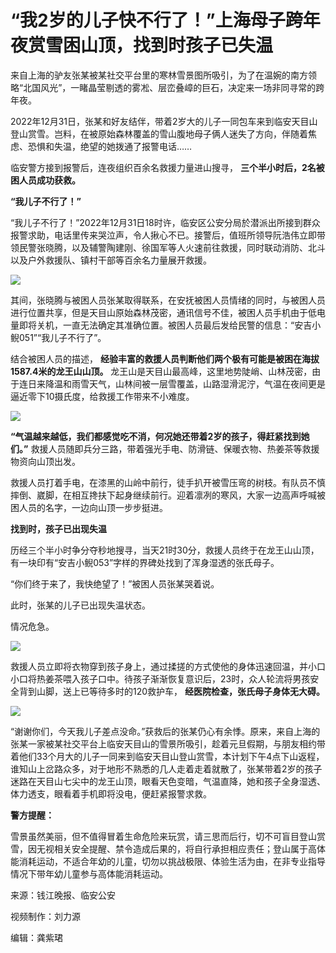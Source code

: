 # “我2岁的儿子快不行了！”上海母子跨年夜赏雪困山顶，找到时孩子已失温

来自上海的驴友张某被某社交平台里的寒林雪景图所吸引，为了在温婉的南方领略“北国风光”，一睹晶莹剔透的雾凇、层峦叠嶂的巨石，决定来一场非同寻常的跨年夜。

2022年12月31日，张某和好友结伴，带着2岁大的儿子一同包车来到临安天目山登山赏雪。岂料，在被原始森林覆盖的雪山腹地母子俩人迷失了方向，伴随着焦虑、恐惧和失温，绝望的她拨通了报警电话……

临安警方接到报警后，连夜组织百余名救援力量进山搜寻， **三个半小时后，2名被困人员成功获救。**

**“我儿子不行了！”**

“我儿子不行了！”2022年12月31日18时许，临安区公安分局於潜派出所接到群众报警求助，电话里传来哭泣声，令人揪心不已。接警后，值班所领导阮浩伟立即带领民警张晓腾，以及辅警陶建刚、徐国军等人火速前往救援，同时联动消防、北斗以及户外救援队、镇村干部等百余名力量展开救援。

![](https://inews.gtimg.com/newsapp_bt/0/15592634883/1000)

其间，张晓腾与被困人员张某取得联系，在安抚被困人员情绪的同时，与被困人员进行位置共享，但是天目山原始森林茂密，通讯信号不佳，被困人员手机由于低电量即将关机，一直无法确定其准确位置。被困人员最后发给民警的信息：“安吉小鲵051”“我儿子不行了”。

结合被困人员的描述， **经验丰富的救援人员判断他们两个极有可能是被困在海拔1587.4米的龙王山山顶。**
龙王山是天目山最高峰，这里地势陡峭、山林茂密，由于连日来降温和雨雪天气，山林间被一层雪覆盖，山路湿滑泥泞，气温在夜间更是逼近零下10摄氏度，给救援工作带来不小难度。

![](https://inews.gtimg.com/newsapp_bt/0/15592634879/1000)

**“气温越来越低，我们都感觉吃不消，何况她还带着2岁的孩子，得赶紧找到她们。”**
救援人员随即兵分三路，带着强光手电、防滑链、保暖衣物、热姜茶等救援物资向山顶出发。

救援人员打着手电，在漆黑的山岭中前行，徒手扒开被雪压弯的树枝。有队员不慎摔倒、崴脚，在相互搀扶下起身继续前行。迎着凛冽的寒风，大家一边高声呼喊被困人员的名字，一边向山顶一步步挺进。

**找到时，孩子已出现失温**

历经三个半小时争分夺秒地搜寻，当天21时30分，救援人员终于在龙王山山顶，有一块印有“安吉小鲵053”字样的界碑处找到了浑身湿透的张氏母子。

“你们终于来了，我快绝望了！”被困人员张某哭着说。

此时，张某的儿子已出现失温状态。

情况危急。

![](https://inews.gtimg.com/newsapp_bt/0/15592634888/1000)

救援人员立即将衣物穿到孩子身上，通过揉搓的方式使他的身体迅速回温，并小口小口将热姜茶喂入孩子口中。待孩子渐渐恢复意识后，23时，众人轮流将男孩安全背到山脚，送上已等待多时的120救护车，
**经医院检查，张氏母子身体无大碍。**

![](https://inews.gtimg.com/newsapp_bt/0/15592634890/1000)

“谢谢你们，今天我儿子差点没命。”获救后的张某仍心有余悸。原来，来自上海的张某一家被某社交平台上临安天目山的雪景所吸引，趁着元旦假期，与朋友相约带着他们33个月大的儿子一同来到临安天目山登山赏雪，本计划下午4点下山返程，谁知山上岔路众多，对于地形不熟悉的几人走着走着就散了，张某带着2岁的孩子迷路在天目山七尖中的龙王山顶，眼看天色变暗，气温直降，她和孩子全身湿透、体力透支，眼看着手机即将没电，便赶紧报警求救。

**警方提醒：**

雪景虽然美丽，但不值得冒着生命危险来玩赏，请三思而后行，切不可盲目登山赏雪，因无视相关安全提醒、禁令造成后果的，将自行承担相应责任；登山属于高体能消耗运动，不适合年幼的儿童，切勿以挑战极限、体验生活为由，在非专业指导情况下带年幼儿童参与高体能消耗运动。

来源：钱江晚报、临安公安

视频制作：刘力源

编辑：龚紫珺


